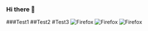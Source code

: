 ### Hi there 👋
###Test1
##Test2
#Test3
![Firefox](https://img.shields.io/badge/Firefox-FF7139?style=for-the-badge&logo=Firefox-Browser&logoColor=white)
![Firefox](https://img.shields.io/badge/Firefox-FF7139?style=for-the-badge&logo=Firefox-Browser&logoColor=white)
![Firefox](https://img.shields.io/badge/Firefox-FF7139?style=for-the-badge&logo=Firefox-Browser&logoColor=white)



<!--
**Dimus73/Dimus73** is a ✨ _special_ ✨ repository because its `README.md` (this file) appears on your GitHub profile.

Here are some ideas to get you started:

- 🔭 I’m currently working on ...
- 🌱 I’m currently learning ...
- 👯 I’m looking to collaborate on ...
- 🤔 I’m looking for help with ...
- 💬 Ask me about ...
- 📫 How to reach me: ...
- 😄 Pronouns: ...
- ⚡ Fun fact: ...
-->
